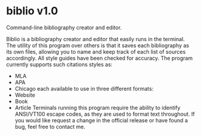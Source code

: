 # biblio v1.0
Command-line bibliography creator and editor.

Biblio is a bibliography creator and editor that easily runs in the terminal.
The utility of this program over others is that it saves each bibliography as its own files, allowing you to name and keep track of each list of sources accordingly.
All style guides have been checked for accuracy.
The program currently supports such citations styles as:
 * MLA
 * APA
 * Chicago
each available to use in three different formats:
 * Website
 * Book
 * Article
Terminals running this program require the ability to identify ANSI/VT100 escape codes, as they are used to format text throughout.
If you would like request a change in the official release or have found a bug, feel free to contact me.
